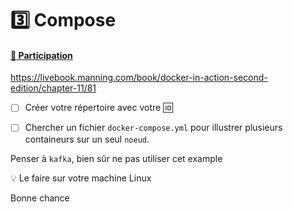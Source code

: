 # :three: Compose

#### [:tada: Participation](.scripts/Participation.md)

https://livebook.manning.com/book/docker-in-action-second-edition/chapter-11/81

- [ ] Créer votre répertoire avec votre :id:

- [ ] Chercher un fichier `docker-compose.yml` pour illustrer plusieurs containeurs sur un seul `noeud`.


Penser à `kafka`, bien sûr ne pas utiliser cet example

:bulb: Le faire sur votre machine Linux

Bonne chance


